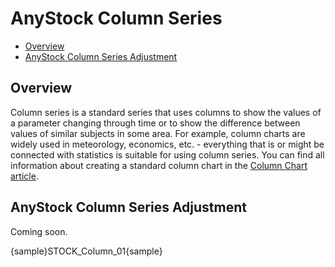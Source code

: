 # AnyStock Column Series

* [Overview](#overview)
* [AnyStock Column Series Adjustment](#anystock_column_series_adjustment)

## Overview

Column series is a standard series that uses columns to show the values of a parameter changing through time or to show the difference between values of similar subjects in some area. For example, column charts are widely used in meteorology, economics, etc. - everything that is or might be connected with statistics is suitable for using column series. You can find all information about creating a standard column chart in the [Column Chart article](../Basic_Chart_Types/Column_Chart).

## AnyStock Column Series Adjustment

Coming soon.

{sample}STOCK\_Column\_01{sample}